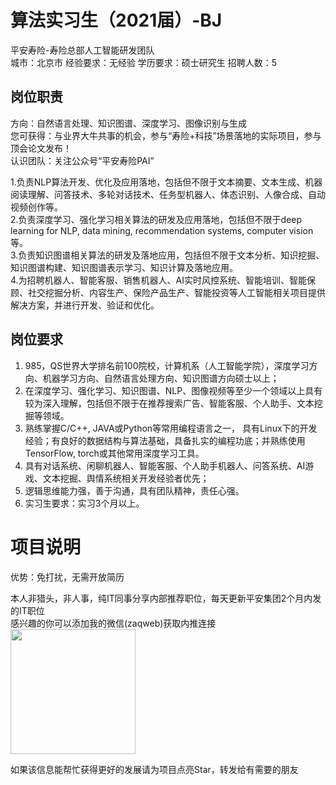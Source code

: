 # 算法实习生（2021届）-BJ
平安寿险-寿险总部人工智能研发团队  
城市：北京市 经验要求：无经验 学历要求：硕士研究生  招聘人数：5

## 岗位职责
方向：自然语言处理、知识图谱、深度学习、图像识别与生成   
您可获得：与业界大牛共事的机会，参与“寿险+科技”场景落地的实际项目，参与顶会论文发布！   
认识团队：关注公众号“平安寿险PAI”   
   
1.负责NLP算法开发、优化及应用落地，包括但不限于文本摘要、文本生成、机器阅读理解、问答技术、多轮对话技术、任务型机器人、体态识别、人像合成、自动视频创作等。   
2.负责深度学习、强化学习相关算法的研发及应用落地，包括但不限于deep learning for NLP, data mining, recommendation systems, computer vision等。   
3.负责知识图谱相关算法的研发及落地应用，包括但不限于文本分析、知识挖掘、知识图谱构建、知识图谱表示学习、知识计算及落地应用。   
4.为招聘机器人、智能客服、销售机器人、AI实时风控系统、智能培训、智能保顾、社交挖掘分析、内容生产、保险产品生产、智能投资等人工智能相关项目提供解决方案，并进行开发、验证和优化。

## 岗位要求
1.	985，QS世界大学排名前100院校，计算机系（人工智能学院），深度学习方向、机器学习方向、自然语言处理方向、知识图谱方向硕士以上；    
2.	在深度学习、强化学习、知识图谱、NLP、图像视频等至少一个领域以上具有较为深入理解，包括但不限于在推荐搜索广告、智能客服、个人助手、文本挖掘等领域。   
3.	熟练掌握C/C++, JAVA或Python等常用编程语言之一， 具有Linux下的开发经验；有良好的数据结构与算法基础，具备扎实的编程功底；并熟练使用TensorFlow, torch或其他常用深度学习工具。   
4.	具有对话系统、闲聊机器人、智能客服、个人助手机器人、问答系统、AI游戏、文本挖掘、舆情系统相关开发经验者优先；   
5.	逻辑思维能力强，善于沟通，具有团队精神，责任心强。   
6.	实习生要求：实习3个月以上。

# 项目说明

优势：免打扰，无需开放简历

本人非猎头，非人事，纯IT同事分享内部推荐职位，每天更新平安集团2个月内发的IT职位  
感兴趣的你可以添加我的微信(zaqweb)获取内推连接  
<img src="https://github.com/zaqweb/PA-IT-JOBS/blob/master/WechatICode.jpeg"  height="200" width="200">

如果该信息能帮忙获得更好的发展请为项目点亮Star，转发给有需要的朋友




